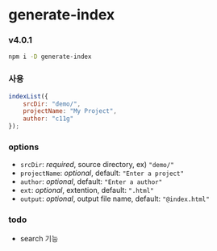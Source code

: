 # generate-index

### v4.0.1
```sh
npm i -D generate-index
```

### 사용
```js
indexList({
	srcDir: "demo/",
	projectName: "My Project",
	author: "c11g"
});
```
### options
- `srcDir`: *required*, source directory, ex) `"demo/"`
- `projectName`: *optional*, default: `"Enter a project"`
- `author`: *optional*, default: `"Enter a author"`
- `ext`: *optional*, extention, default: `".html"`
- `output`: *optional*, output file name, default: `"@index.html"`

### todo
- search 기능